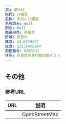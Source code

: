 ```yaml
---
ID: dMakC
総称: 八幡宮
名称: 手向山八幡宮
名称読み: null
別名: null
都道府県: 奈良県
区域: 奈良市
緯度: 34.6879597
経度: 135.8445994
郵便番号: 6308211
住所: 奈良県奈良市雑司町４３４
---
```


## その他

### 参考URL

| URL | 説明          |
| --- | ------------- |
|     | OpenStreetMap |
